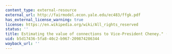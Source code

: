 ```yaml
---
content_type: external-resource
external_url: http://fairmodel.econ.yale.edu/ec483/ffgk.pdf
has_external_license_warning: true
license: https://en.wikipedia.org/wiki/All_rights_reserved
status: ''
title: Estimating the value of connections to Vice-President Cheney." (PDF)
uid: b5d17436-5fa8-40c2-b967-209874286344
wayback_url: ''
---
```

